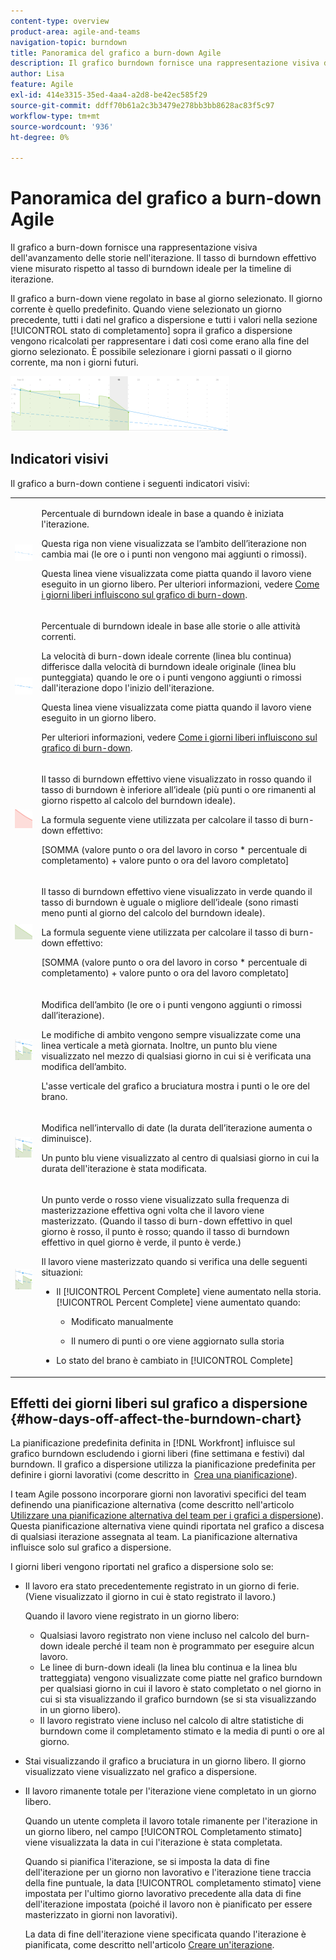 ```yaml
---
content-type: overview
product-area: agile-and-teams
navigation-topic: burndown
title: Panoramica del grafico a burn-down Agile
description: Il grafico burndown fornisce una rappresentazione visiva dell'avanzamento delle storie nell'iterazione o nel progetto. Il tasso di burndown effettivo viene misurato rispetto al tasso di burndown ideale per l’iterazione o la timeline del progetto.
author: Lisa
feature: Agile
exl-id: 414e3315-35ed-4aa4-a2d8-be42ec585f29
source-git-commit: ddff70b61a2c3b3479e278bb3bb8628ac83f5c97
workflow-type: tm+mt
source-wordcount: '936'
ht-degree: 0%

---
```


# Panoramica del grafico a burn-down Agile

Il grafico a burn-down fornisce una rappresentazione visiva dell&#39;avanzamento delle storie nell&#39;iterazione. Il tasso di burndown effettivo viene misurato rispetto al tasso di burndown ideale per la timeline di iterazione.

Il grafico a burn-down viene regolato in base al giorno selezionato. Il giorno corrente è quello predefinito. Quando viene selezionato un giorno precedente, tutti i dati nel grafico a dispersione e tutti i valori nella sezione [!UICONTROL stato di completamento] sopra il grafico a dispersione vengono ricalcolati per rappresentare i dati così come erano alla fine del giorno selezionato. È possibile selezionare i giorni passati o il giorno corrente, ma non i giorni futuri.

![](assets/agile-iteration-burndown-350x88.png)

## Indicatori visivi

Il grafico a burn-down contiene i seguenti indicatori visivi:

<table style="table-layout:auto"> 
 <col> 
 <col> 
 <tbody> 
  <tr> 
   <td role="rowheader"> <img src="assets/agile-iteration-burndown-dottedblue.png" alt=""> </td> 
   <td> <p>Percentuale di burndown ideale in base a quando è iniziata l'iterazione.</p> <p>Questa riga non viene visualizzata se l’ambito dell’iterazione non cambia mai (le ore o i punti non vengono mai aggiunti o rimossi).</p> <p>Questa linea viene visualizzata come piatta quando il lavoro viene eseguito in un giorno libero. Per ulteriori informazioni, vedere <a title="Utilizzo del grafico Burndown Agile" href="#how-days-off-affect-the-burndown-chart" class="MCXref xref">Come i giorni liberi influiscono sul grafico di burn-down</a>.</p> </td> 
  </tr> 
  <tr> 
   <td role="rowheader"> <img src="assets/agile-iteration-burndown-solidblue.png" alt=""> </td> 
   <td> <p>Percentuale di burndown ideale in base alle storie o alle attività correnti.</p> <p>La velocità di burn-down ideale corrente (linea blu continua) differisce dalla velocità di burndown ideale originale (linea blu punteggiata) quando le ore o i punti vengono aggiunti o rimossi dall'iterazione dopo l'inizio dell'iterazione.</p> <p>Questa linea viene visualizzata come piatta quando il lavoro viene eseguito in un giorno libero.</p> <p>Per ulteriori informazioni, vedere <a title="Utilizzo del grafico Burndown Agile" href="#how-days-off-affect-the-burndown-chart" class="MCXref xref">Come i giorni liberi influiscono sul grafico di burn-down</a>.</p> </td> 
  </tr> 
  <tr> 
   <td role="rowheader"> <img src="assets/agile-iteration-burndown-red.png" alt=""> </td> 
   <td> <p>Il tasso di burndown effettivo viene visualizzato in rosso quando il tasso di burndown è inferiore all’ideale (più punti o ore rimanenti al giorno rispetto al calcolo del burndown ideale).</p> <p>La formula seguente viene utilizzata per calcolare il tasso di burn-down effettivo:</p> <p>[SOMMA (valore punto o ora del lavoro in corso * percentuale di completamento) + valore punto o ora del lavoro completato]</p> </td> 
  </tr> 
  <tr> 
   <td role="rowheader"> <img src="assets/agile-iteration-burndown-green.png" alt=""> </td> 
   <td> <p>Il tasso di burndown effettivo viene visualizzato in verde quando il tasso di burndown è uguale o migliore dell’ideale (sono rimasti meno punti al giorno del calcolo del burndown ideale).</p> <p>La formula seguente viene utilizzata per calcolare il tasso di burn-down effettivo:</p> <p>[SOMMA (valore punto o ora del lavoro in corso * percentuale di completamento) + valore punto o ora del lavoro completato]</p> </td> 
  </tr> 
  <tr> 
   <td role="rowheader"> <img src="assets/agile-iteration-burndown-scope.png" alt=""> </td> 
   <td> <p>Modifica dell’ambito (le ore o i punti vengono aggiunti o rimossi dall’iterazione).</p> <p>Le modifiche di ambito vengono sempre visualizzate come una linea verticale a metà giornata. Inoltre, un punto blu viene visualizzato nel mezzo di qualsiasi giorno in cui si è verificata una modifica dell’ambito.</p> <p>L'asse verticale del grafico a bruciatura mostra i punti o le ore del brano.</p> </td> 
  </tr> 
  <tr> 
   <td role="rowheader"> <img src="assets/agile-iteration-burndown-scope.png" alt=""> </td> 
   <td> <p>Modifica nell’intervallo di date (la durata dell’iterazione aumenta o diminuisce).</p> <p>Un punto blu viene visualizzato al centro di qualsiasi giorno in cui la durata dell'iterazione è stata modificata.</p> </td> 
  </tr> 
  <tr> 
   <td role="rowheader"> <img src="assets/agile-iteration-burndown-scope.png" alt=""> </td> 
   <td> <p>Un punto verde o rosso viene visualizzato sulla frequenza di masterizzazione effettiva ogni volta che il lavoro viene masterizzato. (Quando il tasso di burn-down effettivo in quel giorno è rosso, il punto è rosso; quando il tasso di burndown effettivo in quel giorno è verde, il punto è verde.)</p> <p>Il lavoro viene masterizzato quando si verifica una delle seguenti situazioni:</p> 
    <ul> 
     <li> Il [!UICONTROL Percent Complete] viene aumentato nella storia.<br>[!UICONTROL Percent Complete] viene aumentato quando: 
      <ul> 
       <li> <p>Modificato manualmente</p> </li> 
       <li> <p>Il numero di punti o ore viene aggiornato sulla storia</p> </li> 
      </ul></li>  
     <li>Lo stato del brano è cambiato in [!UICONTROL Complete]</li> 
    </ul> </td> 
  </tr> 
 </tbody> 
</table>

## Effetti dei giorni liberi sul grafico a dispersione {#how-days-off-affect-the-burndown-chart}

La pianificazione predefinita definita in [!DNL Workfront] influisce sul grafico burndown escludendo i giorni liberi (fine settimana e festivi) dal burndown. Il grafico a dispersione utilizza la pianificazione predefinita per definire i giorni lavorativi (come descritto in  [Crea una pianificazione](../../../administration-and-setup/set-up-workfront/configure-timesheets-schedules/create-schedules.md)).

I team Agile possono incorporare giorni non lavorativi specifici del team definendo una pianificazione alternativa (come descritto nell&#39;articolo [Utilizzare una pianificazione alternativa del team per i grafici a dispersione](../../../agile/use-scrum-in-an-agile-team/burndown/use-alt-team-schedule-burndown-charts.md)). Questa pianificazione alternativa viene quindi riportata nel grafico a discesa di qualsiasi iterazione assegnata al team. La pianificazione alternativa influisce solo sul grafico a dispersione.

I giorni liberi vengono riportati nel grafico a dispersione solo se:

* Il lavoro era stato precedentemente registrato in un giorno di ferie. (Viene visualizzato il giorno in cui è stato registrato il lavoro.)

  Quando il lavoro viene registrato in un giorno libero:

   * Qualsiasi lavoro registrato non viene incluso nel calcolo del burn-down ideale perché il team non è programmato per eseguire alcun lavoro.
   * Le linee di burn-down ideali (la linea blu continua e la linea blu tratteggiata) vengono visualizzate come piatte nel grafico burndown per qualsiasi giorno in cui il lavoro è stato completato o nel giorno in cui si sta visualizzando il grafico burndown (se si sta visualizzando in un giorno libero).
   * Il lavoro registrato viene incluso nel calcolo di altre statistiche di burndown come il completamento stimato e la media di punti o ore al giorno.

* Stai visualizzando il grafico a bruciatura in un giorno libero. Il giorno visualizzato viene visualizzato nel grafico a dispersione.
* Il lavoro rimanente totale per l&#39;iterazione viene completato in un giorno libero.

  Quando un utente completa il lavoro totale rimanente per l&#39;iterazione in un giorno libero, nel campo [!UICONTROL Completamento stimato] viene visualizzata la data in cui l&#39;iterazione è stata completata.

  Quando si pianifica l&#39;iterazione, se si imposta la data di fine dell&#39;iterazione per un giorno non lavorativo e l&#39;iterazione tiene traccia della fine puntuale, la data [!UICONTROL completamento stimato] viene impostata per l&#39;ultimo giorno lavorativo precedente alla data di fine dell&#39;iterazione impostata (poiché il lavoro non è pianificato per essere masterizzato in giorni non lavorativi).

  La data di fine dell&#39;iterazione viene specificata quando l&#39;iterazione è pianificata, come descritto nell&#39;articolo [Creare un&#39;iterazione](../../../agile/use-scrum-in-an-agile-team/iterations/create-an-iteration.md).
